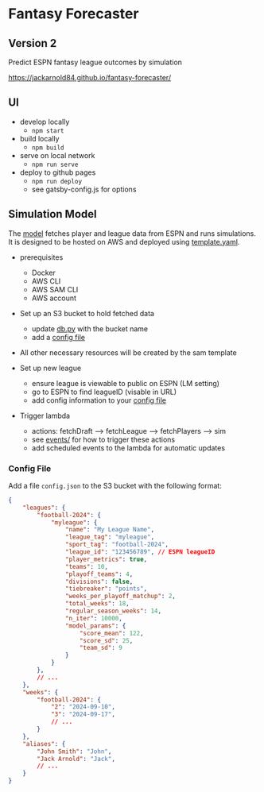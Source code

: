 # Fantasy Forecaster
## Version 2

Predict ESPN fantasy league outcomes by simulation

https://jackarnold84.github.io/fantasy-forecaster/

## UI

- develop locally
  - `npm start`
- build locally
  - `npm build`
- serve on local network
  - `npm run serve` 
- deploy to github pages
  - `npm run deploy`
  - see gatsby-config.js for options

## Simulation Model

The [model](model/) fetches player and league data from ESPN and runs simulations. It is designed to be hosted on AWS and deployed using [template.yaml](template.yaml).

- prerequisites
  - Docker
  - AWS CLI
  - AWS SAM CLI
  - AWS account

- Set up an S3 bucket to hold fetched data
  - update [db.py](model/db/db.py) with the bucket name
  - add a [config file](#config-file)
- All other necessary resources will be created by the sam template
- Set up new league
  - ensure league is viewable to public on ESPN (LM setting)
  - go to ESPN to find leagueID (visable in URL)
  - add config information to your [config file](#config-file)
- Trigger lambda
  - actions: fetchDraft --> fetchLeague --> fetchPlayers --> sim
  - see [events/](model/events/) for how to trigger these actions
  - add scheduled events to the lambda for automatic updates

### Config File
Add a file `config.json` to the S3 bucket with the following format:

```json
{
    "leagues": {
        "football-2024": {
            "myleague": {
                "name": "My League Name",
                "league_tag": "myleague",
                "sport_tag": "football-2024",
                "league_id": "123456789", // ESPN leagueID
                "player_metrics": true,
                "teams": 10,
                "playoff_teams": 4,
                "divisions": false,
                "tiebreaker": "points",
                "weeks_per_playoff_matchup": 2,
                "total_weeks": 18,
                "regular_season_weeks": 14,
                "n_iter": 10000,
                "model_params": {
                    "score_mean": 122,
                    "score_sd": 25,
                    "team_sd": 9
                }
            }
        },
        // ...
    },
    "weeks": {
        "football-2024": {
            "2": "2024-09-10",
            "3": "2024-09-17",
            // ...
        }
    },
    "aliases": {
        "John Smith": "John",
        "Jack Arnold": "Jack",
        // ...
    }
}
```
